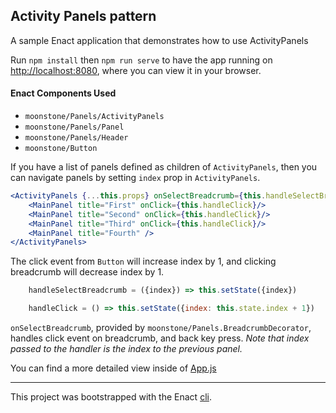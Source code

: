 ## Activity Panels pattern

A sample Enact application that demonstrates how to use ActivityPanels

Run `npm install` then `npm run serve` to have the app running on [http://localhost:8080](http://localhost:8080), where you can view it in your browser.

#### Enact Components Used
- `moonstone/Panels/ActivityPanels`
- `moonstone/Panels/Panel`
- `moonstone/Panels/Header`
- `moonstone/Button`

If you have a list of panels defined as children of `ActivityPanels`, then you can navigate panels
by setting `index` prop in `ActivityPanels`.

```jsx
<ActivityPanels {...this.props} onSelectBreadcrumb={this.handleSelectBreadcrumb} index={this.state.index}>
	<MainPanel title="First" onClick={this.handleClick}/>
	<MainPanel title="Second" onClick={this.handleClick}/>
	<MainPanel title="Third" onClick={this.handleClick}/>
	<MainPanel title="Fourth" />
</ActivityPanels>
```

The click event from `Button` will increase index by 1, and clicking breadcrumb will decrease index by 1.

```javascript
	handleSelectBreadcrumb = ({index}) => this.setState({index})

	handleClick = () => this.setState({index: this.state.index + 1})
```

`onSelectBreadcrumb`, provided by `moonstone/Panels.BreadcrumbDecorator`, handles click event on
breadcrumb, and back key press.
*Note that index passed to the handler is the index to the previous panel.*

You can find a more detailed view inside of [App.js](src/App/App.js)

---

This project was bootstrapped with the Enact [cli](https://github.com/enactjs/cli).
